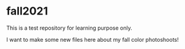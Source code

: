 # fall2021
This is a test repository for learning purpose only.

I want to make some new files here about my fall color photoshoots!

